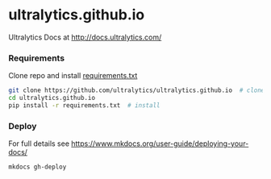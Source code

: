 # ultralytics.github.io
Ultralytics Docs at http://docs.ultralytics.com/

### Requirements

Clone repo and install [requirements.txt](https://github.com/ultralytics/ultralytics.github.io/blob/master/requirements.txt)

```bash
git clone https://github.com/ultralytics/ultralytics.github.io  # clone
cd ultralytics.github.io
pip install -r requirements.txt  # install
```

### Deploy

For full details see https://www.mkdocs.org/user-guide/deploying-your-docs/

```bash
mkdocs gh-deploy
```
